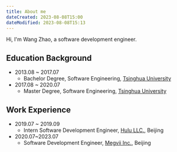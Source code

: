 ```yaml
---
title: About me
dateCreated: 2023-08-08T15:00
dateModified: 2023-08-08T15:13
---
```


Hi, I'm Wang Zhao, a software development engineer.

## Education Background
- 2013.08 ~ 2017.07
	- Bachelor Degree, Software Engineering, [Tsinghua University](https://www.tsinghua.edu.cn/en/)
- 2017.08 ~ 2020.07
	- Master Degree, Software Engineering, [Tsinghua University](https://www.tsinghua.edu.cn/en/)

## Work Experience
- 2019.07 ~ 2019.09
	- Intern Software Development Engineer, [Hulu LLC.](https://www.hulu.com), Beijing
- 2020.07~2023.07
	- Software Development Engineer, [Megvii Inc.](https://en.megvii.com/), Beijing
